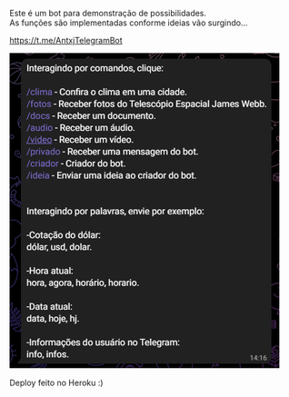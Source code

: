 Este é um bot para demonstração de possibilidades. <br>
As funções são implementadas conforme ideias vão surgindo...

https://t.me/AntxjTelegramBot

![](media/img.png) 

Deploy feito no Heroku :)
